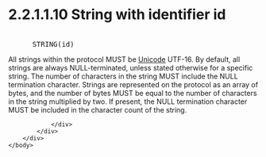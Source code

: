 <html dir="LTR" xmlns:mshelp="http://msdn.microsoft.com/mshelp" xmlns:ddue="http://ddue.schemas.microsoft.com/authoring/2003/5" xmlns:xlink="http://www.w3.org/1999/xlink" xmlns:tool="http://www.microsoft.com/tooltip">
    <head>
        <meta http-equiv="Content-Type" content="text/html; CHARSET=utf-8"></meta>
        <meta name="save" content="history"></meta>
        <title>2.2.1.1.10 String with identifier id</title>
        <xml>
            <mshelp:toctitle title="2.2.1.1.10 String with identifier id"></mshelp:toctitle>
            <mshelp:rltitle title="[MS-SSAS8]: String with identifier id"></mshelp:rltitle>
            <mshelp:keyword index="A" term="87f45f8d-156b-441f-833f-0f3b664ad8c2"></mshelp:keyword>
            <mshelp:attr name="DCSext.ContentType" value="open specification"></mshelp:attr>
            <mshelp:attr name="AssetID" value="87f45f8d-156b-441f-833f-0f3b664ad8c2"></mshelp:attr>
            <mshelp:attr name="TopicType" value="kbRef"></mshelp:attr>
            <mshelp:attr name="DCSext.Title" value="[MS-SSAS8]: String with identifier id" />
        </xml>
    </head>
    <body>
        <div id="header">
            <h1 class="heading">2.2.1.1.10 String with identifier id</h1>
        </div>
        <div id="mainSection">
            <div id="mainBody">
                <div id="allHistory" class="saveHistory"></div>
                <div id="sectionSection0" class="section" name="collapseableSection">
                    

<dl>
<dd>
<div><pre>  
 STRING(id)
</pre></div>
</dd></dl>

<p>All strings within the protocol MUST be <a href="c527450b-f5bd-424b-8c98-ba6365288f35.html#gt_c305d0ab-8b94-461a-bd76-13b40cb8c4d8">Unicode</a> UTF-16. By default,
all strings are always NULL-terminated, unless stated otherwise for a specific
string. The number of characters in the string MUST include the NULL
termination character. Strings are represented on the protocol as an array of
bytes, and the number of bytes MUST be equal to the number of characters in the
string multiplied by two. If present, the NULL termination character MUST be
included in the character count of the string.</p>


                </div>
            </div>
        </div>
    </body>
</html>